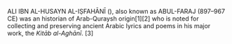 ALI IBN AL-HUSAYN AL-IṢFAHĀNĪ (), also known as ABUL-FARAJ (897–967 CE) was an historian of Arab-Quraysh origin[1][2] who is noted for collecting and preserving ancient Arabic lyrics and poems in his major work, the _Kitāb al-Aghānī_. [3]
